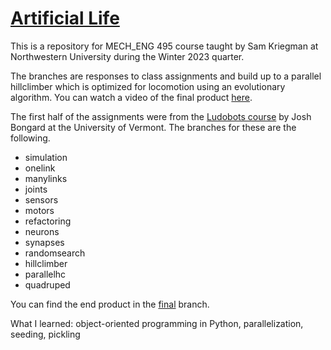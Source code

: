 # [Artificial Life](https://www.mccormick.northwestern.edu/mechanical/academics/courses/descriptions/495-artificial-life.html)

This is a repository for MECH_ENG 495 course taught by Sam Kriegman at Northwestern University during the Winter 2023 quarter. 

The branches are responses to class assignments and build up to a parallel hillclimber which is optimized for locomotion using an evolutionary algorithm. You can watch a video of the final product [here](https://youtu.be/-bC79AYuqt0).

The first half of the assignments were from the [Ludobots course](https://www.reddit.com/r/ludobots/wiki/installation/) by Josh Bongard at the University of Vermont. The branches for these are the following.
- simulation
- onelink
- manylinks
- joints
- sensors
- motors
- refactoring
- neurons
- synapses
- randomsearch
- hillclimber
- parallelhc
- quadruped

You can find the end product in the [final](https://github.com/asen00/ludobots_sen/tree/final) branch.

What I learned: object-oriented programming in Python, parallelization, seeding, pickling
